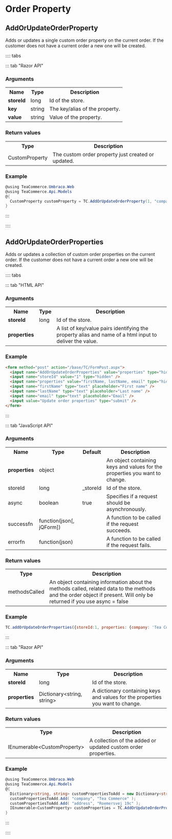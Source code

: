 # Order Property

## AddOrUpdateOrderProperty

Adds or updates a single custom order property on the current order. If the customer does not have a current order a new one will be created.

:::: tabs

::: tab "Razor API"

### Arguments

<table>
	<tr>
		<th>Name</th>
		<th>Type</th>
		<th>Description</th>
	</tr>
	<tr>
		<td><strong>storeId</strong></td>
		<td>long</td>
		<td>Id of the store.</td>
	</tr>
	<tr>
		<td><strong>key</strong></td>
		<td>string</td>
		<td>The key/alias of the property.</td>
	</tr>
	<tr>
		<td><strong>value</strong></td>
		<td>string</td>
		<td>Value of the property.</td>
	</tr>
</table>

### Return values

<table>
	<tr>
		<th>Type</th>
		<th>Description</th>
	</tr>
	<tr>
		<td>CustomProperty</td>
		<td>The custom order property just created or updated.</td>
	</tr>
</table>

### Example

````csharp
@using TeaCommerce.Umbraco.Web
@using TeaCommerce.Api.Models
@{
  CustomProperty customProperty = TC.AddOrUpdateOrderProperty(1, "company", "Tea Commerce");
}
````

:::

::::

## AddOrUpdateOrderProperties

Adds or updates a collection of custom order properties on the current order. If the customer does not have a current order a new one will be created.

:::: tabs

::: tab "HTML API"

### Arguments

<table>
	<tr>
		<th>Name</th>
		<th>Type</th>
		<th>Description</th>
	</tr>
	<tr>
		<td><strong>storeId</strong></td>
		<td>long</td>
		<td>Id of the store.</td>
	</tr>
	<tr>
		<td><strong>properties</strong></td>
		<td></td>
		<td>A list of key/value pairs identifying the property alias and name of a html input to deliver the value.</td>
	</tr>
</table>

### Example

````html
<form method="post" action="/base/TC/FormPost.aspx">
  <input name="AddOrUpdateOrderProperties" value="properties" type="hidden" />
  <input name="storeId" value="1" type="hidden" />
  <input name="properties" value="firstName, lastName, email" type="hidden" />
  <input name="firstName" type="text" placeholder="First name" />
  <input name="lastName" type="text" placeholder="Last name" />
  <input name="email" type="text" placeholder="Email" />
  <input value="Update order properties" type="submit" />
</form>
````

:::

::: tab "JavaScript API"

### Arguments

<table>
	<tr>
		<th>Name</th>
		<th>Type</th>
		<th>Default</th>
		<th>Description</th>
	</tr>
	<tr>
		<td><strong>properties</strong></td>
		<td>object</td>
		<td></td>
		<td>An object containing keys and values for the properties you want to change.</td>
	</tr>
	<tr>
		<td>storeId</td>
		<td>long</td>
		<td>_storeId</td>
		<td>Id of the store.</td>
	</tr>
	<tr>
		<td>async</td>
		<td>boolean</td>
		<td>true</td>
		<td>Specifies if a request should be asynchronously.</td>
	</tr>
	<tr>
		<td>successfn</td>
		<td>function(json[, jQForm])</td>
		<td></td>
		<td>A function to be called if the request succeeds.</td>
	</tr>
	<tr>
		<td>errorfn</td>
		<td>function(json)</td>
		<td></td>
		<td>A function to be called if the request fails.</td>
	</tr>
</table>

### Return values

<table>
	<tr>
		<th>Type</th>
		<th>Description</th>
	</tr>
	<tr>
		<td>methodsCalled</td>
		<td>An object containing information about the methods called, related data to the methods and the order object if present.
Will only be returned if you use async = false</td>
	</tr>
</table>

### Example

````javascript
TC.addOrUpdateOrderProperties({storeId:1, properties: {company: 'Tea Commerce', industry: 'E-Commerce'}});
````

:::

::: tab "Razor API"

### Arguments

<table>
	<tr>
		<th>Name</th>
		<th>Type</th>
		<th>Description</th>
	</tr>
	<tr>
		<td><strong>storeId</strong></td>
		<td>long</td>
		<td>Id of the store.</td>
	</tr>
	<tr>
		<td><strong>properties</strong></td>
		<td>Dictionary&lt;string, string&gt;</td>
		<td>A dictionary containing keys and values for the properties you want to change.</td>
	</tr>
</table>

### Return values

<table>
	<tr>
		<th>Type</th>
		<th>Description</th>
	</tr>
	<tr>
		<td>IEnumerable&lt;CustomProperty&gt;</td>
		<td>A collection of the added or updated custom order properties.</td>
	</tr>
</table>

### Example

````csharp
@using TeaCommerce.Umbraco.Web
@using TeaCommerce.Api.Models
@{
  Dictionary<string, string> customPropertiesToAdd = new Dictionary<string, string>();
  customPropertiesToAdd.Add( "company", "Tea Commerce" );
  customPropertiesToAdd.Add( "address", "Roemersvej 19c" );
  IEnumerable<CustomProperty> customProperties = TC.AddOrUpdateOrderProperties(1, customPropertiesToAdd);
}
````

:::

::::

